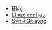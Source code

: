* [Blog](http://den.girnyk.com)
* [Linux configs](http://great-antique.github.io/linux-configs/)
* [Svn->Git sync](http://great-antique.github.io/git-svn-sync-recursive/)
